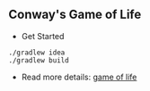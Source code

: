 ## Conway's Game of Life

- Get Started
```
./gradlew idea
./gradlew build
```

- Read more details: [game of life](http://codingdojo.org/kata/GameOfLife/)

